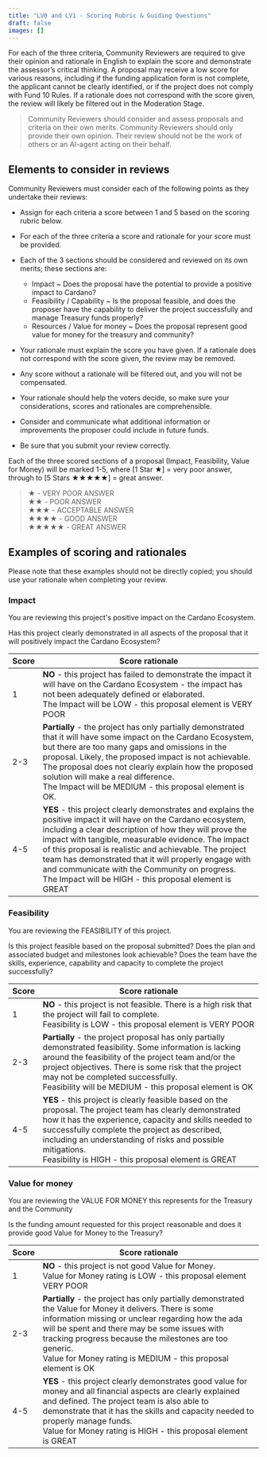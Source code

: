 ```yaml
---
title: "LV0 and LV1 - Scoring Rubric & Guiding Questions"
draft: false
images: []
---
```


For each of the three criteria, Community Reviewers are required to give their opinion and rationale in English to explain the score and demonstrate the assessor’s critical thinking. A proposal may receive a low score for various reasons, including if the funding application form is not complete, the applicant cannot be clearly identified, or if the project does not comply with Fund 10 Rules. If a rationale does not correspond with the score given, the review will likely be filtered out in the Moderation Stage.

> Community Reviewers should consider and assess proposals and criteria on their own merits. Community Reviewers should only provide their own opinion. Their review should not be the work of others or an AI-agent acting on their behalf.

## Elements to consider in reviews

Community Reviewers must consider each of the following points as they undertake their reviews:

- Assign for each criteria a score between 1 and 5 based on the scoring rubric below.
- For each of the three criteria a score and rationale for your score must be provided.
- Each of the 3 sections should be considered and reviewed on its own merits; these sections are:
  - Impact ~ Does the proposal have the potential to provide a positive impact to Cardano?
  - Feasibility / Capability ~ Is the proposal feasible, and does the proposer have the capability to deliver the project successfully and manage Treasury funds properly?
  - Resources / Value for money ~ Does the proposal represent good value for money for the treasury and community?

- Your rationale must explain the score you have given. If a rationale does not correspond with the score given, the review may be removed.
- Any score without a rationale will be filtered out, and you will not be compensated.
- Your rationale should help the voters decide, so make sure your considerations, scores and rationales are comprehensible.
- Consider and communicate what additional information or improvements the proposer could include in future funds.
- Be sure that you submit your review correctly.

Each of the three scored sections of a proposal (Impact, Feasibility, Value for Money) will be marked 1-5, where [1 Star ★] = very poor answer, through to [5 Stars ★★★★★] = great answer.

> ★ - VERY POOR ANSWER <br/>
★★ - POOR  ANSWER <br/>
★★★ - ACCEPTABLE ANSWER <br/>
★★★★ - GOOD ANSWER <br/>
★★★★★ - GREAT ANSWER

## Examples of scoring and rationales

Please note that these examples should not be directly copied; you should use your rationale when completing your review.

### Impact

You are reviewing this project's positive impact on the Cardano Ecosystem.

Has this project clearly demonstrated in all aspects of the proposal that it will positively impact the Cardano Ecosystem?

| Score | Score rationale                                                                                                                                                                                                                                                                                                                                                                                                                                       |
|-------|------------------------------------------------------------------------------------------------------------------------------------------------------------------------------------------------------------------------------------------------------------------------------------------------------------------------------------------------------------------------------------------------------------------------------------------------------------|
| 1     | **NO**  - this project has failed to demonstrate the impact it will have on the Cardano Ecosystem  - the impact has not been adequately defined or elaborated. <br/> The Impact will be LOW - this proposal element is VERY POOR                                                                                                                                                                                                                                     |
| 2-3   | **Partially** - the project has only partially demonstrated that it will have some impact on the Cardano Ecosystem, but there are too many gaps and omissions in the proposal.  Likely, the proposed impact is not achievable. The proposal does not clearly explain how the proposed solution will make a real difference. <br/> The Impact will be MEDIUM - this proposal element is OK.                                                                           |
| 4-5   | **YES** - this project clearly demonstrates and explains the positive impact it will have on the Cardano ecosystem, including a clear description of how they will prove the impact with tangible, measurable evidence.  The impact of this proposal is realistic and achievable. The project team has demonstrated that it will properly engage with and communicate with the Community on progress. <br/> The Impact will be HIGH - this proposal element is GREAT |

### Feasibility

You are reviewing the FEASIBILITY of this project.

Is this project feasible based on the proposal submitted? Does the plan and associated budget and milestones look achievable? Does the team have the skills, experience, capability and capacity to complete the project successfully?

| Score | Score rationale                                                                                                                                                                                                                                                                                                                                                                                                                                       |
|-------|------------------------------------------------------------------------------------------------------------------------------------------------------------------------------------------------------------------------------------------------------------------------------------------------------------------------------------------------------------------------------------------------------------------------------------------------------------|
| 1     | **NO**  - this project is not feasible. There is a high risk that the project will fail to complete. <br/> Feasibility is LOW - this proposal element is VERY POOR                                                                                                                                                                                                                         |
| 2-3   | **Partially** - the project proposal has only partially demonstrated feasibility. Some information is lacking around the feasibility of the project team and/or the project objectives. There is some risk that the project may not be completed successfully. <br/> Feasibility will be MEDIUM - this proposal element is OK                                                          |
| 4-5   | **YES** - this project is clearly feasible based on the proposal. The project team has clearly demonstrated how it has the experience, capacity and skills needed to successfully complete the project as described, including an understanding of risks and possible mitigations. <br/> Feasibility is HIGH - this proposal element is GREAT |

### Value for money

You are reviewing the VALUE FOR MONEY this represents for the Treasury and the Community

Is the funding amount requested for this project reasonable and does it provide good Value for Money to the Treasury?

| Score | Score rationale                                                                                                                                                                                                                                                                                                                                                                                                                                       |
|-------|------------------------------------------------------------------------------------------------------------------------------------------------------------------------------------------------------------------------------------------------------------------------------------------------------------------------------------------------------------------------------------------------------------------------------------------------------------|
| 1     | **NO**  - this project is not good Value for Money. <br/> Value for Money rating is LOW - this proposal element VERY POOR                                                                                                                                                                                                            |
| 2-3   | **Partially** - the project has only partially demonstrated the Value for Money it delivers. There is some information missing or unclear regarding how the ada will be spent and there may be some issues with tracking progress because the milestones are too generic. <br/> Value for Money rating is MEDIUM - this proposal element is OK                          |
| 4-5   | **YES** - this project clearly demonstrates good value for money and all financial aspects are clearly explained and defined. The project team is also able to demonstrate that it has the skills and capacity needed to properly manage funds. <br/> Value for Money rating is HIGH - this proposal element is GREAT |